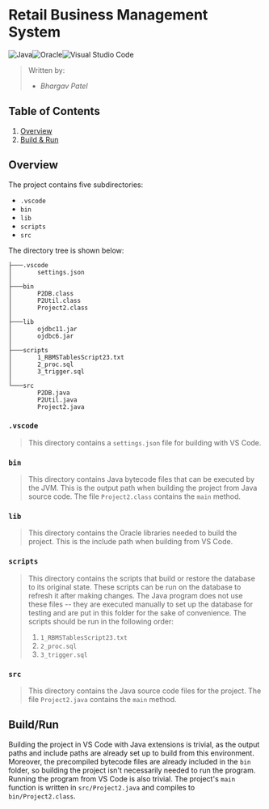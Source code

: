 # Retail Business Management System
![Java](https://img.shields.io/badge/java-%23ED8B00.svg?style=flat-square&logo=openjdk&logoColor=white)![Oracle](https://img.shields.io/badge/Oracle-F80000?style=flat-square&logo=oracle&logoColor=white)![Visual Studio Code](https://img.shields.io/badge/Visual%20Studio%20Code-0078d7.svg?style=flat-square&logo=visual-studio-code&logoColor=white)
>Written by:
>- _Bhargav Patel_
## Table of Contents
1. [Overview](#overview)
2. [Build & Run](#buildrun)
## Overview
The project contains five subdirectories:
- `.vscode`
- `bin`
- `lib`
- `scripts`
- `src`

The directory tree is shown below: 
```
├───.vscode
│       settings.json
│
├───bin
│       P2DB.class
│       P2Util.class
│       Project2.class
│
├───lib
│       ojdbc11.jar
│       ojdbc6.jar
│
├───scripts
│       1_RBMSTablesScript23.txt
│       2_proc.sql
│       3_trigger.sql
│
└───src
        P2DB.java
        P2Util.java
        Project2.java
```
### `.vscode`
>This directory contains a `settings.json` file for building with VS Code.

### `bin`
>This directory contains Java bytecode files that can be executed by the JVM. 
>This is the output path when building the project from Java source code.
>The file `Project2.class` contains the `main` method.

### `lib`
>This directory contains the Oracle libraries needed to build the project.
>This is the include path when building from VS Code.

### `scripts`
>This directory contains the scripts that build or restore the database to its original state.
>These scripts can be run on the database to refresh it after making changes.
>The Java program does not use these files -- they are executed manually to set up the database for testing and are put in this folder for the sake of convenience.
>The scripts should be run in the following order:
>1. `1_RBMSTablesScript23.txt`
>2. `2_proc.sql`
>3. `3_trigger.sql`

### `src`
>This directory contains the Java source code files for the project.
>The file `Project2.java` contains the `main` method.
## Build/Run
Building the project in VS Code with Java extensions is trivial, as the output paths and include paths are already set up to build from this environment.
Moreover, the precompiled bytecode files are already included in the `bin` folder, so building the project isn't necessarily needed to run the program.
Running the program from VS Code is also trivial. The project's `main` function is written in `src/Project2.java` and compiles to `bin/Project2.class`.


